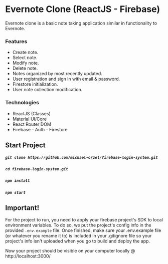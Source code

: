 # Evernote Clone (ReactJS - Firebase)

Evernote clone is a basic note taking application similar in functionality to Evernote.

### Features
* Create note.
* Select note.
* Modify note.
* Delete note.
* Notes organized by most recently updated.
* User registration and sign in with email & password.
* Firestore initialization. 
* User note collection modification.

### Technologies
* ReactJS (Classes)
* Material UI/Core
* React Router DOM
* Firebase - Auth - Firestore

## Start Project

##### `git clone https://github.com/michael-orzel/firebase-login-system.git`
##### `cd firebase-login-system.git`
##### `npm install`
##### `npm start`

## Important!

For the project to run, you need to apply your firebase project's SDK to local environment variables. To do so, we put the project's config info in the provided `.env.example` file.
Once finished, make sure your .env.example file (or whatever you rename it to) is included in your .gitignore file so your project's info isn't uploaded when you go to build and deploy the app.

Now your project should be visible on your computer locally @ http://localhost:3000/

